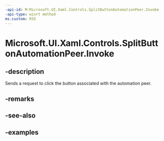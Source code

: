 ```yaml
---
-api-id: M:Microsoft.UI.Xaml.Controls.SplitButtonAutomationPeer.Invoke
-api-type: winrt method
ms.custom: RS5
---
```

<!-- Method syntax.
public void SplitButtonAutomationPeer.Invoke()
-->

# Microsoft.UI.Xaml.Controls.SplitButtonAutomationPeer.Invoke


## -description

Sends a request to click the button associated with the automation peer.


## -remarks


## -see-also


## -examples


